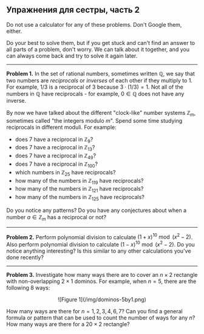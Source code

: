 ## Упражнения для сестры, часть 2

Do not use a calculator for any of these problems. Don't Google them, either. <br>
    
Do your best to solve them, but if you get stuck and can't find an answer to all parts of a problem, don't worry. We can talk about it together, and you can always come back and try to solve it again later.

<hr>

**Problem 1.** In the set of rational numbers, sometimes written $\mathbb Q$, we say that two numbers are *reciprocals* or *inverses* of each other if they multiply to $1$. For example, $1/3$ is a reciprocal of $3$ because $3\cdot (1/3) = 1$. Not all of the numbers in $\mathbb Q$ have reciprocals - for example, $0\in\mathbb Q$ does not have any inverse.

By now we have talked about the different "clock-like" number systems $\mathbb Z_m$, sometimes called "the integers modulo $m$". Spend some time studying reciprocals in different moduli. For example: 

- does $7$ have a reciprocal in $\mathbb Z_9$?  
- does $7$ have a reciprocal in $\mathbb Z_{13}$?
- does $7$ have a reciprocal in $\mathbb Z_{49}$?
- does $7$ have a reciprocal in $\mathbb Z_{100}$?
- which numbers in $\mathbb Z_{25}$ have reciprocals?
- how many of the numbers in $\mathbb Z_{119}$ have reciprocals?
- how many of the numbers in $\mathbb Z_{121}$ have reciprocals?
- how many of the numbers in $\mathbb Z_{125}$ have reciprocals?

Do you notice any patterns? Do you have any conjectures about when a number $a\in\mathbb Z_m$ has a reciprocal or not?

<hr>

**Problem 2.** Perform polynomial division to calculate $(1 + x)^{10} \bmod (x^2 - 2)$. Also perform polynomial division to calculate $(1-x)^{10}\bmod (x^2 - 2)$. Do you notice anything interesting? Is this similar to any other calculations you've done recently?

<hr>

**Problem 3.** Investigate how many ways there are to cover an $n\times 2$ rectangle with non-overlapping $2\times 1$ dominos. For example, when $n=5$, there are the following $8$ ways:

<center>
![Figure 1](/img/dominos-5by1.png)
</center>

How many ways are there for $n=1,2,3,4,6,7$? Can you find a general formula or pattern that can be used to count the number of ways for any $n$? How many ways are there for a $20\times 2$ rectangle?
